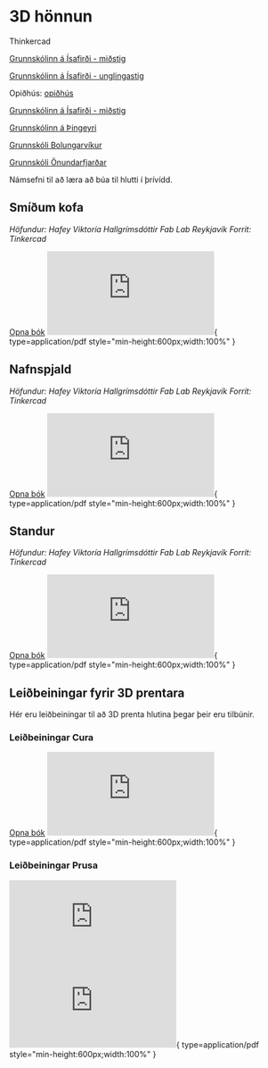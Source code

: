 # 3D hönnun

Thinkercad

[Grunnskólinn á Ísafirði - miðstig](https://www.tinkercad.com/joinclass/HGHEPVHJM)

[Grunnskólinn á Ísafirði - unglingastig](https://www.tinkercad.com/joinclass/EXVWRB3XJ)

Opiðhús: [opiðhús](https://www.tinkercad.com/joinclass/2QZELM3QH)

[Grunnskólinn á Ísafirði - miðstig](https://www.tinkercad.com/joinclass/5NP29MMX4)

[Grunnskólinn á Þingeyri](https://www.tinkercad.com/joinclass/QD9JTHGBG)

[Grunnskóli Bolungarvíkur](https://www.tinkercad.com/joinclass/PBL3P5GI2)

[Grunnskóli Önundarfjarðar](https://www.tinkercad.com/joinclass/LTZYDAYTL)

Námsefni til að læra að búa til hlutti í þrívídd.

## Smíðum kofa

*Höfundur: Hafey Viktoría Hallgrímsdóttir Fab Lab Reykjavík*
*Forrit: Tinkercad*

[Opna bók](https://www.fabmennt.com/_files/ugd/0ebced_4f3692ae43024cd99292e08471e86959.pdf)
![hafey bækur](https://www.fabmennt.com/_files/ugd/0ebced_4f3692ae43024cd99292e08471e86959.pdf){ type=application/pdf style="min-height:600px;width:100%" }

## Nafnspjald

*Höfundur: Hafey Viktoría Hallgrímsdóttir Fab Lab Reykjavík*
*Forrit: Tinkercad*

[Opna bók](https://www.fabmennt.com/_files/ugd/0ebced_ed4f89c4f7bf41b88091345abd7e6d4f.pdf)
![hafey bækur](https://www.fabmennt.com/_files/ugd/0ebced_ed4f89c4f7bf41b88091345abd7e6d4f.pdf){ type=application/pdf style="min-height:600px;width:100%" }

## Standur

*Höfundur: Hafey Viktoría Hallgrímsdóttir Fab Lab Reykjavík*
*Forrit: Tinkercad*

[Opna bók](https://www.fabmennt.com/_files/ugd/0ebced_9033b3fd8fd74730a93cbc5dda615108.pdf)
![hafey bækur](https://www.fabmennt.com/_files/ugd/0ebced_9033b3fd8fd74730a93cbc5dda615108.pdf){ type=application/pdf style="min-height:600px;width:100%" }

## Leiðbeiningar fyrir 3D prentara

Hér eru leiðbeiningar til að 3D prenta hlutina þegar þeir eru tilbúnir.

### Leiðbeiningar Cura

[Opna bók](https://www.fabmennt.com/_files/ugd/0ebced_00c85e4a7034476fb513430d0cc33b9e.pdf)
![hafey bækur](https://www.fabmennt.com/_files/ugd/0ebced_00c85e4a7034476fb513430d0cc33b9e.pdf){ type=application/pdf style="min-height:600px;width:100%" }


### Leiðbeiningar Prusa

![Opna bók](https://www.fabmennt.com/_files/ugd/0ebced_331e1e498f3f4f6ea36190fc58ab1fb1.pdf)
![hafey bækur](https://www.fabmennt.com/_files/ugd/0ebced_331e1e498f3f4f6ea36190fc58ab1fb1.pdf){ type=application/pdf style="min-height:600px;width:100%" }


